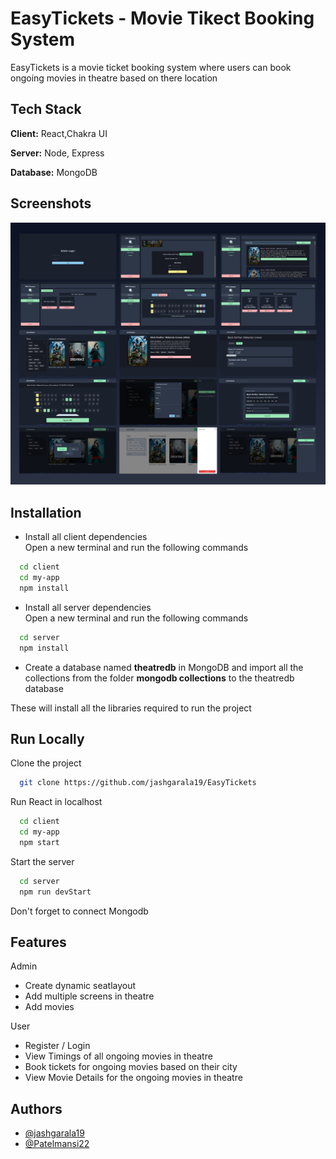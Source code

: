 
# EasyTickets - Movie Tikect Booking System

EasyTickets is a movie ticket booking system where users can book ongoing movies in theatre
based on there location


## Tech Stack

**Client:** React,Chakra UI

**Server:** Node, Express

**Database:** MongoDB


## Screenshots

![App Screenshot](
    https://raw.githubusercontent.com/jashgarala19/EasyTickets/master/Screenshot/EasyTickets_IMG.jpg)


## Installation




- Install all client dependencies\
              Open a new terminal and run the following commands


```bash
  cd client
  cd my-app
  npm install
```



- Install all server dependencies \
    Open a new terminal and run the following commands

```bash
  cd server
  npm install
```

- Create a database named **theatredb** in MongoDB and import all the collections from the folder **mongodb collections** to the theatredb database 

These will install all the libraries required to run the project




    
## Run Locally

Clone the project

```bash
  git clone https://github.com/jashgarala19/EasyTickets
```


Run React in localhost 
```bash
  cd client
  cd my-app
  npm start
```



Start the server

```bash
  cd server
  npm run devStart

```

Don't forget to connect Mongodb 
## Features
Admin
- Create dynamic seatlayout 
- Add  multiple screens in theatre
- Add  movies 

User
- Register / Login 
- View Timings of all ongoing movies in theatre
- Book tickets for ongoing movies based on their city
- View Movie Details for the ongoing  movies in theatre



## Authors

- [@jashgarala19](https://github.com/jashgarala19)
- [@Patelmansi22](https://github.com/Patelmansi22)

